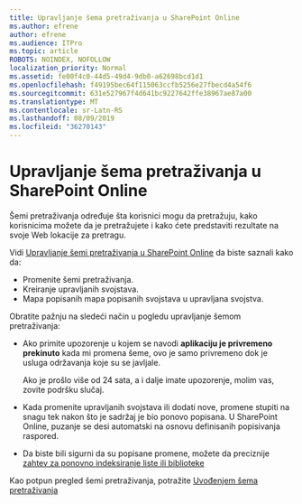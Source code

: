 ```yaml
---
title: Upravljanje šema pretraživanja u SharePoint Online
ms.author: efrene
author: efrene
ms.audience: ITPro
ms.topic: article
ROBOTS: NOINDEX, NOFOLLOW
localization_priority: Normal
ms.assetid: fe00f4c0-44d5-49d4-9db0-a62698bcd1d1
ms.openlocfilehash: f49195bec64f115063ccfb5256e27fbecd4a54f6
ms.sourcegitcommit: 631e527967f4d641bc9227642ffe38967ae87a00
ms.translationtype: MT
ms.contentlocale: sr-Latn-RS
ms.lasthandoff: 08/09/2019
ms.locfileid: "36270143"
---
```

# <a name="manage-search-schema-in-sharepoint-online"></a>Upravljanje šema pretraživanja u SharePoint Online

Šemi pretraživanja određuje šta korisnici mogu da pretražuju, kako korisnicima možete da je pretražujete i kako ćete predstaviti rezultate na svoje Web lokacije za pretragu. 

Vidi [Upravljanje šemi pretraživanja u SharePoint Online](https://docs.microsoft.com/sharepoint/manage-search-schema) da biste saznali kako da: 
- Promenite šemi pretraživanja.
- Kreiranje upravljanih svojstava.
- Mapa popisanih mapa popisanih svojstava u upravljana svojstva.

Obratite pažnju na sledeći način u pogledu upravljanje šemom pretraživanja:

- Ako primite upozorenje u kojem se navodi **aplikaciju je privremeno prekinuto** kada mi promena šeme, ovo je samo privremeno dok je usluga održavanja koje su se javljale. 

    Ako je prošlo više od 24 sata, a i dalje imate upozorenje, molim vas, zovite podršku slučaj.
- Kada promenite upravljanih svojstava ili dodati nove, promene stupiti na snagu tek nakon što je sadržaj je bio ponovo popisana. U SharePoint Online, puzanje se desi automatski na osnovu definisanih popisivanja raspored.
- Da biste bili sigurni da su popisane promene, možete da preciznije [zahtev za ponovno indeksiranje liste ili biblioteke](https://docs.microsoft.com/sharepoint/manage-search-schema#request-re-indexing-of-a-document-library-or-list) 

Kao potpun pregled šemi pretraživanja, potražite [Uvođenjem šema pretraživanja](https://blogs.technet.microsoft.com/tothesharepoint/2012/11/25/introducing-search-schema-for-sharepoint-2013/) 


